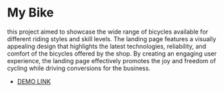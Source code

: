 # My Bike

this project aimed to showcase the wide range of bicycles available for different riding styles and skill levels. The landing page features a visually appealing design that highlights the latest technologies, reliability, and comfort of the bicycles offered by the shop. By creating an engaging user experience, the landing page effectively promotes the joy and freedom of cycling while driving conversions for the business.

- [DEMO LINK](https://maxschmide.github.io/myBike/)
